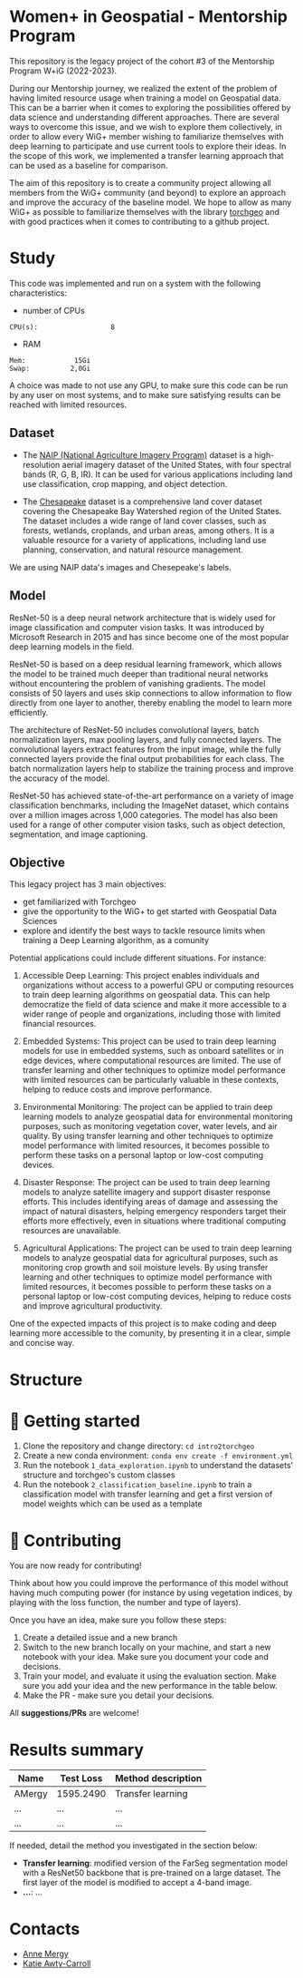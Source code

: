 # Women+ in Geospatial - Mentorship Program

This repository is the legacy project of the cohort #3 of the Mentorship Program W+iG (2022-2023).

During our Mentorship journey, we realized the extent of the problem of having limited resource usage when training a model on Geospatial data. This can be a barrier when it comes to exploring the possibilities offered by data science and understanding different approaches. There are several ways to overcome this issue, and we wish to explore them collectively, in order to allow every WiG+ member wishing to familiarize themselves with deep learning to participate and use current tools to explore their ideas. In the scope of this work, we implemented a transfer learning approach that can be used as a baseline for comparison.

The aim of this repository is to create a community project allowing all members from the WiG+ community (and beyond) to explore an approach and improve the accuracy of the baseline model. We hope to allow as many WiG+ as possible to familiarize themselves with the library [torchgeo](https://torchgeo.readthedocs.io/en/stable/) and with good practices when it comes to contributing to a github project.

# Study

This code was implemented and run on a system with the following characteristics:
- number of CPUs
```
CPU(s):                  8
```
- RAM
```
Mem:            15Gi
Swap:          2,0Gi
```

A choice was made to not use any GPU, to make sure this code can be run by any user on most systems, and to make sure satisfying results can be reached with limited resources. 

## Dataset

- The [NAIP (National Agriculture Imagery Program)](https://catalog.data.gov/dataset/national-agriculture-imagery-program-naip) dataset is a high-resolution aerial imagery dataset of the United States, with four spectral bands (R, G, B, IR). It can be used for various applications including land use classification, crop mapping, and object detection.

- The [Chesapeake](https://www.chesapeakeconservancy.org/wp-content/uploads/2017/01/LandCover101Guide.pdf) dataset is a comprehensive land cover dataset covering the Chesapeake Bay Watershed region of the United States. The dataset includes a wide range of land cover classes, such as forests, wetlands, croplands, and urban areas, among others. It is a valuable resource for a variety of applications, including land use planning, conservation, and natural resource management.

We are using NAIP data's images and Chesepeake's labels. 

## Model

ResNet-50 is a deep neural network architecture that is widely used for image classification and computer vision tasks. It was introduced by Microsoft Research in 2015 and has since become one of the most popular deep learning models in the field.

ResNet-50 is based on a deep residual learning framework, which allows the model to be trained much deeper than traditional neural networks without encountering the problem of vanishing gradients. The model consists of 50 layers and uses skip connections to allow information to flow directly from one layer to another, thereby enabling the model to learn more efficiently.

The architecture of ResNet-50 includes convolutional layers, batch normalization layers, max pooling layers, and fully connected layers. The convolutional layers extract features from the input image, while the fully connected layers provide the final output probabilities for each class. The batch normalization layers help to stabilize the training process and improve the accuracy of the model.

ResNet-50 has achieved state-of-the-art performance on a variety of image classification benchmarks, including the ImageNet dataset, which contains over a million images across 1,000 categories. The model has also been used for a range of other computer vision tasks, such as object detection, segmentation, and image captioning.

## Objective

This legacy project has 3 main objectives:
- get familiarized with Torchgeo
- give the opportunity to the WiG+ to get started with Geospatial Data Sciences
- explore and identify the best ways to tackle resource limits when training a Deep Learning algorithm, as a comunity

Potential applications could include different situations. For instance:
1. Accessible Deep Learning: This project enables individuals and organizations without access to a powerful GPU or computing resources to train deep learning algorithms on geospatial data. This can help democratize the field of data science and make it more accessible to a wider range of people and organizations, including those with limited financial resources.

2. Embedded Systems: This project can be used to train deep learning models for use in embedded systems, such as onboard satellites or in edge devices, where computational resources are limited. The use of transfer learning and other techniques to optimize model performance with limited resources can be particularly valuable in these contexts, helping to reduce costs and improve performance.

3. Environmental Monitoring: The project can be applied to train deep learning models to analyze geospatial data for environmental monitoring purposes, such as monitoring vegetation cover, water levels, and air quality. By using transfer learning and other techniques to optimize model performance with limited resources, it becomes possible to perform these tasks on a personal laptop or low-cost computing devices.

4. Disaster Response: The project can be used to train deep learning models to analyze satellite imagery and support disaster response efforts. This includes identifying areas of damage and assessing the impact of natural disasters, helping emergency responders target their efforts more effectively, even in situations where traditional computing resources are unavailable.

5. Agricultural Applications: The project can be used to train deep learning models to analyze geospatial data for agricultural purposes, such as monitoring crop growth and soil moisture levels. By using transfer learning and other techniques to optimize model performance with limited resources, it becomes possible to perform these tasks on a personal laptop or low-cost computing devices, helping to reduce costs and improve agricultural productivity.

One of the expected impacts of this project is to make coding and deep learning more accessible to the comunity, by presenting it in a clear, simple and concise way. 


# Structure

# :rocket: Getting started

1. Clone the repository and change directory: `cd intro2torchgeo`
2. Create a new conda environment: `conda env create -f environment.yml`
3. Run the notebook `1_data_exploration.ipynb` to understand the datasets' structure and torchgeo's custom classes
4. Run the notebook `2_classification_baseline.ipynb` to train a classification model with transfer learning and get a first version of model weights which can be used as a template


# :pencil: Contributing

You are now ready for contributing!

Think about how you could improve the performance of this model without having much computing power (for instance by using vegetation indices, by playing with the loss function, the number and type of layers).

Once you have an idea, make sure you follow these steps:
1. Create a detailed issue and a new branch
2. Switch to the new branch locally on your machine, and start a new notebook with your idea. Make sure you document your code and decisions.
3. Train your model, and evaluate it using the evaluation section. Make sure you add your idea and the new performance in the table below.
4. Make the PR - make sure you detail your decisions.

All **suggestions/PRs** are welcome!

# Results summary

| Name | Test Loss | Method description |
|--------|--------|--------|
| AMergy | 1595.2490 | Transfer learning |
| ... | ... | ... |
| ... | ... | ... |

If needed, detail the method you investigated in the section below:
- **Transfer learning**: modified version of the FarSeg segmentation model with a ResNet50 backbone that is pre-trained on a large dataset. The first layer of the model is modified to accept a 4-band image.
- **...**: ...

# Contacts

- [Anne Mergy](https://github.com/AMergy)
- [Katie Awty-Carroll](https://github.com/klh5)
